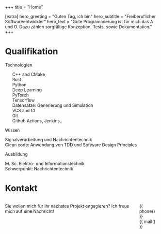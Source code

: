 +++
title = "Home"

[extra]
hero_greeting = "Guten Tag, ich bin"
hero_subtitle = "Freiberuflicher Softwareentwickler"
hero_text = "Gute Programmierung ist für mich das A und O. Dazu zählen sorgfältige Konzeption, Tests, sowie Dokumentation."
+++

# Qualifikation

<div class="tile is-ancestor">
    <div class="tile is-parent">
        <article class="tile is-child notification is-link">
            <p class="title">Technologien</p>
            <ul>
                <div class="box">C++ and CMake</div>
                <div class="box">Rust</div>
                <div class="box">Python</div>
                <div class="box">
                    Deep Learning<br>
                    PyTorch<br>
                    Tensorflow<br>
                    Datensätze: Generierung und Simulation
                </div>
                <div class="box">
                    VCS and CI<br>
                    Git<br>
                    Github Actions, Jenkins..
                </div>
            </ul>
        </article>
    </div>
    <div class="tile is-parent is-vertical">
        <article class="tile is-child notification is-primary">
            <p class="title">Wissen</p>
            <div class="box">Signalverarbeitung und Nachrichtentechnik</div>
            <div class="box">Clean code: Anwendung von TDD und Software Design Principles</div>
        </article>
        <article class="tile is-child notification is-warning">
            <p class="title">Ausbildung</p>
            <p class="subtitle">
                M. Sc. Elektro- und Informationstechnik<br>
                Schwerpunkt: Nachrichtentechnik
            </p>
        </article>
    </div>
</div>

# Kontakt

<div class="box columns">
<div class="column is-4">

Sie wollen mich für Ihr nächstes Projekt engagieren? Ich freue mich auf eine Nachricht!

</div>
<div class="column is-narrow">

{{ phone() }} \
{{ mail() }}

</div>
</div>
